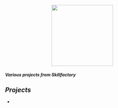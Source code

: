 <p align='center'> <img src = 'https://www.sostav.ru/images/news/2023/03/28/2mmiokl8.jpg' width='200'> </p>

#### *Various projects from Skillfactory*

## *Projects*

* 
